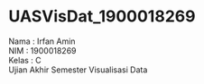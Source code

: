 # UASVisDat_1900018269
Nama  : Irfan Amin <br>
NIM   : 1900018269 <br>
Kelas : C <br>
Ujian Akhir Semester Visualisasi Data

